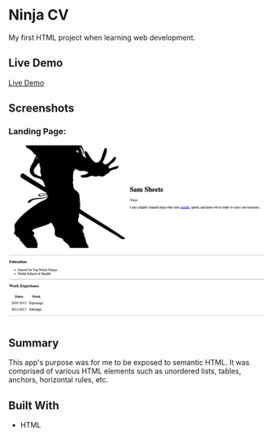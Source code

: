 # Ninja CV

My first HTML project when learning web development.

## Live Demo

[Live Demo](https://7424243.github.io/ninjacv/)

## Screenshots

### Landing Page:

![landing page image](images/ninjacv.png)

## Summary

This app's purpose was for me to be exposed to semantic HTML. It was comprised of various HTML elements such as unordered lists, tables, anchors, horizontal rules, etc.

## Built With

* HTML
